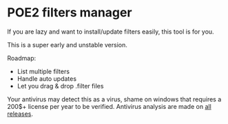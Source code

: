 # POE2 filters manager

If you are lazy and want to install/update filters easily, this tool is for you.

This is a super early and unstable version.

Roadmap:
- List multiple filters
- Handle auto updates
- Let you drag & drop .filter files

Your antivirus may detect this as a virus, shame on windows that requires a 200$+ license per year to be verified.
Antivirus analysis are made on [all releases](https://github.com/vasilvestre/poe2-filters-manager/actions/workflows/virus-total.yml).